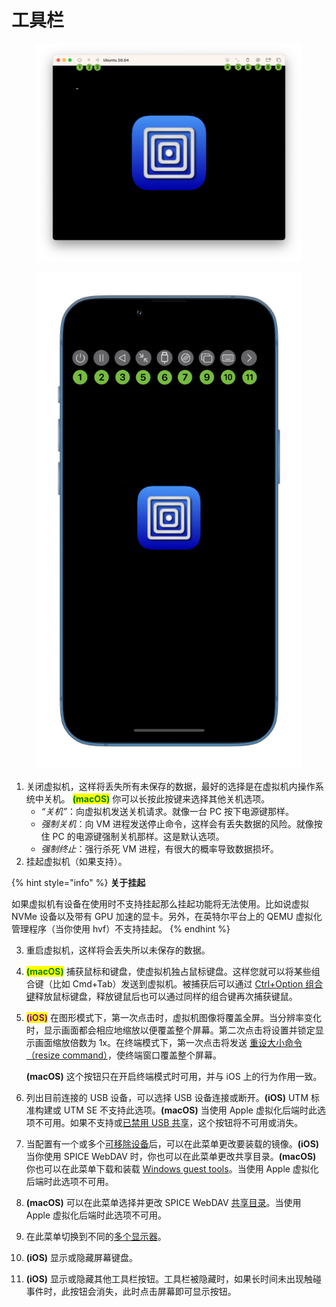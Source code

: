 # 工具栏

<div>

<figure><img src="../../.gitbook/assets/macos-vm-toolbar.png" alt=""><figcaption></figcaption></figure>

 

<figure><img src="../../.gitbook/assets/iphone-vm-toolbar.png" alt=""><figcaption></figcaption></figure>

</div>

1. 关闭虚拟机，这样将丢失所有未保存的数据，最好的选择是在虚拟机内操作系统中关机。 <mark style="color:green;">**(macOS)**</mark> 你可以长按此按键来选择其他关机选项。
   * &#x20;_“关机”_：向虚拟机发送关机请求。就像一台 PC 按下电源键那样。
   * _强制关机_：向 VM 进程发送停止命令，这样会有丢失数据的风险。就像按住 PC 的电源键强制关机那样。这是默认选项。
   * _强制终止_：强行杀死 VM 进程，有很大的概率导致数据损坏。
2. 挂起虚拟机（如果支持）。

{% hint style="info" %}
**关于挂起**

如果虚拟机有设备在使用时不支持挂起那么挂起功能将无法使用。比如说虚拟 NVMe 设备以及带有 GPU 加速的显卡。另外，在英特尔平台上的 QEMU 虚拟化管理程序（当你使用 hvf）不支持挂起。
{% endhint %}

3. 重启虚拟机，这样将会丢失所以未保存的数据。
4. <mark style="color:green;">**(macOS)**</mark> 捕获鼠标和键盘，使虚拟机独占鼠标键盘。这样您就可以将某些组合键（比如 Cmd+Tab）发送到虚拟机。被捕获后可以通过 [Ctrl+Option 组合键](https://docs.getutm.app/preferences/macos/#use-commandoption-for-input-capturerelease)释放鼠标键盘，释放键鼠后也可以通过同样的组合键再次捕获键鼠。
5.  <mark style="color:purple;">**(iOS)**</mark> 在图形模式下，第一次点击时，虚拟机图像将覆盖全屏。当分辨率变化时，显示画面都会相应地缩放以便覆盖整个屏幕。第二次点击将设置并锁定显示画面缩放倍数为 1x。在终端模式下，第一次点击将发送 [重设大小命令（resize command）](https://docs.getutm.app/settings-qemu/devices/serial/#resize-console-command)，使终端窗口覆盖整个屏幕。

    **(macOS)** 这个按钮只在开启终端模式时可用，并与 iOS 上的行为作用一致。
6. 列出目前连接的 USB 设备，可以选择 USB 设备连接或断开。**(iOS)** UTM 标准构建或 UTM SE 不支持此选项。**(macOS)** 当使用 Apple 虚拟化后端时此选项不可用。如果不支持或[已禁用 USB 共享](https://docs.getutm.app/settings-qemu/input/#usb-sharing)，这个按钮将不可用或消失。
7. 当配置有一个或多个[可移除设备](https://docs.getutm.app/settings-qemu/drive/drive/)后，可以在此菜单更改要装载的镜像。**(iOS)** 当你使用 SPICE WebDAV 时，你也可以在此菜单更改共享目录。**(macOS)** 你也可以在此菜单下载和装载 [Windows guest tools](https://docs.getutm.app/guest-support/windows/)。当使用 Apple 虚拟化后端时此选项不可用。
8. **(macOS)** 可以在此菜单选择并更改 SPICE WebDAV [共享目录](https://docs.getutm.app/settings-qemu/sharing/)。当使用 Apple 虚拟化后端时此选项不可用。
9. 在此菜单切换到不同的[多个显示器](https://docs.getutm.app/advanced/multiple-displays/)。
10. **(iOS)** 显示或隐藏屏幕键盘。
11. **(iOS)** 显示或隐藏其他工具栏按钮。工具栏被隐藏时，如果长时间未出现触碰事件时，此按钮会消失，此时点击屏幕即可显示按钮。
